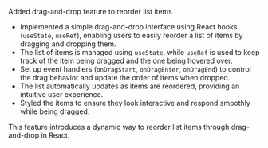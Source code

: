 Added drag-and-drop feature to reorder list items

- Implemented a simple drag-and-drop interface using React hooks (`useState`, `useRef`), enabling users to easily reorder a list of items by dragging and dropping them.
- The list of items is managed using `useState`, while `useRef` is used to keep track of the item being dragged and the one being hovered over.
- Set up event handlers (`onDragStart`, `onDragEnter`, `onDragEnd`) to control the drag behavior and update the order of items when dropped.
- The list automatically updates as items are reordered, providing an intuitive user experience.
- Styled the items to ensure they look interactive and respond smoothly while being dragged.

This feature introduces a dynamic way to reorder list items through drag-and-drop in React.
